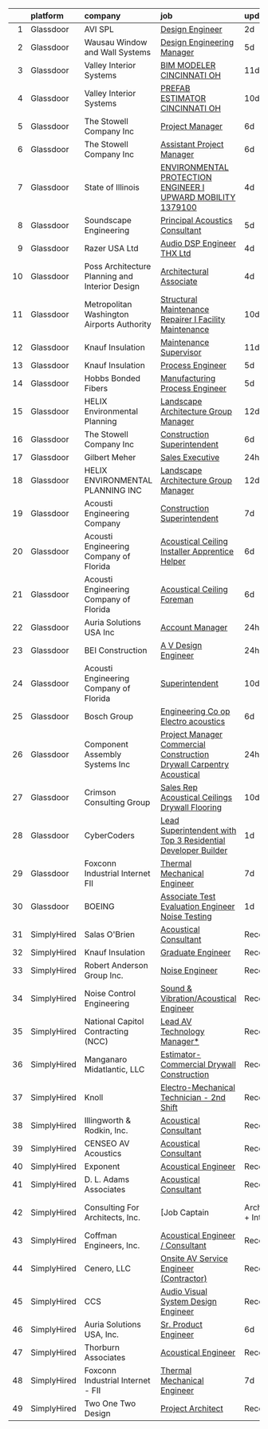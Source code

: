 

|    | platform    | company                                          | job                                                                                                                                                                                                                                                                                                                                                                                                                                                                                                                                                                                                                                                                                                                                                                                                                                                                                                                                                                                                                                                                                                                                                                                                                                                                                                                                                                                                   | update_time   | location                   |
|---:|:------------|:-------------------------------------------------|:------------------------------------------------------------------------------------------------------------------------------------------------------------------------------------------------------------------------------------------------------------------------------------------------------------------------------------------------------------------------------------------------------------------------------------------------------------------------------------------------------------------------------------------------------------------------------------------------------------------------------------------------------------------------------------------------------------------------------------------------------------------------------------------------------------------------------------------------------------------------------------------------------------------------------------------------------------------------------------------------------------------------------------------------------------------------------------------------------------------------------------------------------------------------------------------------------------------------------------------------------------------------------------------------------------------------------------------------------------------------------------------------------|:--------------|:---------------------------|
|  1 | Glassdoor   | AVI SPL                                          | [Design Engineer](https://www.glassdoor.com/partner/jobListing.htm?pos=115&ao=1136043&s=58&guid=00000181610306b7b175e0929a88db5d&src=GD_JOB_AD&t=SR&vt=w&cs=1_c081a086&cb=1655189997563&jobListingId=1007932903245&jrtk=3-0-1g5gg61mqjiip801-1g5gg61n8gsq6800-08bc8354b9653948-)                                                                                                                                                                                                                                                                                                                                                                                                                                                                                                                                                                                                                                                                                                                                                                                                                                                                                                                                                                                                                                                                                                                      | 2d            | Herndon, VA                |
|  2 | Glassdoor   | Wausau Window and Wall Systems                   | [Design Engineering Manager](https://www.glassdoor.com/partner/jobListing.htm?pos=114&ao=1136043&s=58&guid=00000181610306b7b175e0929a88db5d&src=GD_JOB_AD&t=SR&vt=w&cs=1_70f9caf0&cb=1655189997563&jobListingId=1007926650532&jrtk=3-0-1g5gg61mqjiip801-1g5gg61n8gsq6800-5fc3d03be6e457dd-)                                                                                                                                                                                                                                                                                                                                                                                                                                                                                                                                                                                                                                                                                                                                                                                                                                                                                                                                                                                                                                                                                                           | 5d            | Wausau, WI                 |
|  3 | Glassdoor   | Valley Interior Systems                          | [BIM MODELER  CINCINNATI  OH](https://www.glassdoor.com/partner/jobListing.htm?pos=113&ao=1136043&s=58&guid=00000181610306b7b175e0929a88db5d&src=GD_JOB_AD&t=SR&vt=w&ea=1&cs=1_403bc1f9&cb=1655189997563&jobListingId=1007914469479&jrtk=3-0-1g5gg61mqjiip801-1g5gg61n8gsq6800-ee425bde4cca9a92-)                                                                                                                                                                                                                                                                                                                                                                                                                                                                                                                                                                                                                                                                                                                                                                                                                                                                                                                                                                                                                                                                                                     | 11d           | Cincinnati, OH             |
|  4 | Glassdoor   | Valley Interior Systems                          | [PREFAB ESTIMATOR  CINCINNATI  OH](https://www.glassdoor.com/partner/jobListing.htm?pos=123&ao=1136043&s=58&guid=00000181610306b7b175e0929a88db5d&src=GD_JOB_AD&t=SR&vt=w&ea=1&cs=1_4744dc21&cb=1655189997564&jobListingId=1007916174005&jrtk=3-0-1g5gg61mqjiip801-1g5gg61n8gsq6800-0bec3798d935b38b-)                                                                                                                                                                                                                                                                                                                                                                                                                                                                                                                                                                                                                                                                                                                                                                                                                                                                                                                                                                                                                                                                                                | 10d           | Cincinnati, OH             |
|  5 | Glassdoor   | The Stowell Company  Inc                         | [Project Manager](https://www.glassdoor.com/partner/jobListing.htm?pos=105&ao=1110586&s=58&guid=00000181610306b7b175e0929a88db5d&src=GD_JOB_AD&t=SR&vt=w&ea=1&cs=1_1aa4ee88&cb=1655189997562&jobListingId=1007924017478&cpc=F41FEAB56D215062&jrtk=3-0-1g5gg61mqjiip801-1g5gg61n8gsq6800-cf685182e189169f--6NYlbfkN0BwIuuRfMNr4bHAibij-TAqMQJhCn9qVoEWpyJeWwU_CoUvdW7xSUA4VILr-4NFctUgeFzfu75YMxxnqg7EdCZsxdJxWTMywVjTSZSmt-SoKX-8gisivMepVmiubnjG70sRP0PNrEtLnLXEC-9P3AO-bFVC9M49V7U2eDVNhrdzYuOk4p1bDYIVp425uP3ZmV0omQeJ3HCXyz_jFRbKplHyIiM7bE5slYArE3gzzfgQ0Lem1YtepP40H5om2mH-qK4jMidntTEnC8DMWpdrX0_e2ojHhtcGFrB-i8Wiy2mcvY4KW6EvSjpge7KtvobChZAFD9yPXGgZLn52s45Ed0gJ_43YP80PcqgVRJCKpeE2ufjMiOIpvZ8Uh2j-H4KRf8H5gcY08881ysAIVtizBLEFqvi1lRaMgFdogmnsFO_1IuEucynbmOQofM4UMSNMTrz0J8DJLVESfVkBVSeGJI4n1ZWDEI3vdjWPyj3P6E7RrtF9xtZ7cZET)                                                                                                                                                                                                                                                                                                                                                                                                                                                                                                                                                            | 6d            | Tampa, FL                  |
|  6 | Glassdoor   | The Stowell Company  Inc                         | [Assistant Project Manager](https://www.glassdoor.com/partner/jobListing.htm?pos=106&ao=1110586&s=58&guid=00000181610306b7b175e0929a88db5d&src=GD_JOB_AD&t=SR&vt=w&ea=1&cs=1_782fae15&cb=1655189997562&jobListingId=1007924074620&cpc=8795CF9063CD573D&jrtk=3-0-1g5gg61mqjiip801-1g5gg61n8gsq6800-8dbf59666f260b2a--6NYlbfkN0BwIuuRfMNr4bHAibij-TAqMQJhCn9qVoEWpyJeWwU_CoUvdW7xSUA4PnG_NpEVyz8xrofMjGgjWEB8b3h93dg7nyiljbpb_0HB3dndzdtcCp0Dv1_XLFxZ-LLZf46z92Qh8BBzFMxj6E9DflTJG2iySXw3cAC7XXbnF1HrfWWBR0akMHd6apD6AdLj-3rQ1XZfDb0ngiheHJsVjCOq_WcCkoIK5_gfB4jL-9fnUeX-T81jecWR9URPgzPsZxMPCLBTLLrWviieANATgXzekLQwwOl3US7m8ILb2zy7PvVTiMk4T1jYmscQEiicCaQD47FbGVLR4Q2jBcAeWz3Sj_NR_28-ET3jLh2MgjFdrLaM-mUkSZuf3Ff7vvTb-CbCf8tkzLnXRsg7hdChtUf4bejMqWmYElP1VEuZ0b98OcmX8PtKlkzuwdxDySswgF58udlOiiqLU_mD_qftVk1ijwzQMIKL83U5GWQK1x-8BCyuge6pK66kqQi7a4VTS3yXUWk%3D)                                                                                                                                                                                                                                                                                                                                                                                                                                                                                                                                    | 6d            | Tampa, FL                  |
|  7 | Glassdoor   | State of Illinois                                | [ENVIRONMENTAL PROTECTION ENGINEER I  UPWARD MOBILITY  1379100](https://www.glassdoor.com/partner/jobListing.htm?pos=117&ao=1136043&s=58&guid=00000181610306b7b175e0929a88db5d&src=GD_JOB_AD&t=SR&vt=w&cs=1_ddf9881b&cb=1655189997563&jobListingId=1007929438601&jrtk=3-0-1g5gg61mqjiip801-1g5gg61n8gsq6800-1072fc89c3fcbefc-)                                                                                                                                                                                                                                                                                                                                                                                                                                                                                                                                                                                                                                                                                                                                                                                                                                                                                                                                                                                                                                                                        | 4d            | Springfield, IL            |
|  8 | Glassdoor   | Soundscape Engineering                           | [Principal Acoustics Consultant](https://www.glassdoor.com/partner/jobListing.htm?pos=112&ao=1136043&s=58&guid=00000181610306b7b175e0929a88db5d&src=GD_JOB_AD&t=SR&vt=w&cs=1_05115a21&cb=1655189997562&jobListingId=1007927922648&jrtk=3-0-1g5gg61mqjiip801-1g5gg61n8gsq6800-0629ffe0b08a1a14-)                                                                                                                                                                                                                                                                                                                                                                                                                                                                                                                                                                                                                                                                                                                                                                                                                                                                                                                                                                                                                                                                                                       | 5d            | Chicago, IL                |
|  9 | Glassdoor   | Razer USA Ltd                                    | [Audio DSP Engineer  THX  Ltd  ](https://www.glassdoor.com/partner/jobListing.htm?pos=129&ao=1136043&s=58&guid=00000181610306b7b175e0929a88db5d&src=GD_JOB_AD&t=SR&vt=w&cs=1_b77bb188&cb=1655189997564&jobListingId=1007929771967&jrtk=3-0-1g5gg61mqjiip801-1g5gg61n8gsq6800-c16985831cd54b74-)                                                                                                                                                                                                                                                                                                                                                                                                                                                                                                                                                                                                                                                                                                                                                                                                                                                                                                                                                                                                                                                                                                       | 4d            | Remote                     |
| 10 | Glassdoor   | Poss Architecture   Planning and Interior Design | [Architectural Associate](https://www.glassdoor.com/partner/jobListing.htm?pos=101&ao=1110586&s=58&guid=00000181610306b7b175e0929a88db5d&src=GD_JOB_AD&t=SR&vt=w&ea=1&cs=1_b182452c&cb=1655189997561&jobListingId=1007929513493&cpc=07E115E50C044AB0&jrtk=3-0-1g5gg61mqjiip801-1g5gg61n8gsq6800-24e20df06f3e6b50--6NYlbfkN0DdNONLqhA8z6QrX6vw37qu8cGScUjPKwqVQr3YAsb4-1kF9zPio8EJ7Mfd_3q34FC0EA70cItElEhEbPyyH5M_besM1jJ40vrXhkOyHsTBdjqAODNi6-YkWC6ws5RIL8U8eMKmGzFTRab4fHrb_3shR5tsasl4XEQmQHTBWadx_WA24yuixEn_e86hyKLPiasAIBSc8UvCdJ_UsKTVbZTtJ44e7Zhc_SUHY1dlk1ZJ_U3uK44ZjfNxpeWc8qiynWnymJj3YmOtbNZQH9_PUI7twzHBy3jwsTNNMA5DnI-Frw5S8ic6P9WSTKUjpnliFsrC7sqLmrc8jYchSbHsahrOBoHLEPEmmpb41lhT0CWaKcYWcFrLQe8r9lNEt7z-RoD-jdFzyz4q5URldrwUXwW9SiMa2v4k19-03sieww0yLKSCb67UnvBrS8bvgE2qCGFhc0Tzlo_VyB8G8v26UydGAC4CztsR00Npm-qJ1Ui74PM_81Ae7hKUMAhD9U-xpzynyabTDLtP4g%3D%3D)                                                                                                                                                                                                                                                                                                                                                                                                                                                                                                                        | 4d            | Boise, ID                  |
| 11 | Glassdoor   | Metropolitan Washington Airports Authority       | [Structural Maintenance Repairer I  Facility Maintenance ](https://www.glassdoor.com/partner/jobListing.htm?pos=122&ao=1136043&s=58&guid=00000181610306b7b175e0929a88db5d&src=GD_JOB_AD&t=SR&vt=w&cs=1_c6ac3588&cb=1655189997563&jobListingId=1007916537134&jrtk=3-0-1g5gg61mqjiip801-1g5gg61n8gsq6800-cec144f68c6ce47c-)                                                                                                                                                                                                                                                                                                                                                                                                                                                                                                                                                                                                                                                                                                                                                                                                                                                                                                                                                                                                                                                                             | 10d           | Dulles, VA                 |
| 12 | Glassdoor   | Knauf Insulation                                 | [Maintenance Supervisor](https://www.glassdoor.com/partner/jobListing.htm?pos=130&ao=1136043&s=58&guid=00000181610306b7b175e0929a88db5d&src=GD_JOB_AD&t=SR&vt=w&ea=1&cs=1_e5fe15b3&cb=1655189997564&jobListingId=1007913015445&jrtk=3-0-1g5gg61mqjiip801-1g5gg61n8gsq6800-1cd22a6d51ff7c33-)                                                                                                                                                                                                                                                                                                                                                                                                                                                                                                                                                                                                                                                                                                                                                                                                                                                                                                                                                                                                                                                                                                          | 11d           | Albion, MI                 |
| 13 | Glassdoor   | Knauf Insulation                                 | [Process Engineer](https://www.glassdoor.com/partner/jobListing.htm?pos=128&ao=1136043&s=58&guid=00000181610306b7b175e0929a88db5d&src=GD_JOB_AD&t=SR&vt=w&ea=1&cs=1_2a7383e1&cb=1655189997564&jobListingId=1007926400249&jrtk=3-0-1g5gg61mqjiip801-1g5gg61n8gsq6800-8212efbe6f0fd8eb-)                                                                                                                                                                                                                                                                                                                                                                                                                                                                                                                                                                                                                                                                                                                                                                                                                                                                                                                                                                                                                                                                                                                | 5d            | Albion, MI                 |
| 14 | Glassdoor   | Hobbs Bonded Fibers                              | [Manufacturing Process Engineer](https://www.glassdoor.com/partner/jobListing.htm?pos=103&ao=1110586&s=58&guid=00000181610306b7b175e0929a88db5d&src=GD_JOB_AD&t=SR&vt=w&ea=1&cs=1_fc7228e0&cb=1655189997561&jobListingId=1007926037487&cpc=3028881457C6165E&jrtk=3-0-1g5gg61mqjiip801-1g5gg61n8gsq6800-7f698de040879644--6NYlbfkN0BHIfC1zsKGIu0R3teaIu8liT7fbRNLaQeDQfcPJweUK4y4AHNnaS_jcjS3zTt_vBu9Ig11oDt7qrARVX6avZ4_pq-Gz5vvUTGB_ml85Fyna3IEWXXuGlguev61J43HjDMrCuF1g4pR4S2khr4iBRSzsqxnYh3BKQJgpxpSL-ZOWHtU15Wu-6QA5bO_3R8X1rOHfsvvGW27rWukL560_l23k7NavZmpv77LLyhgrdFnT458SZlU_ouspsMy4h2xY5HcRaauiTozaGbv0oOfkDw3-3V-Rx2_q1HfnPkvEie-Gnh2XibACUMcobErAeMrsAzG5292vPukfJAyHok8Oc8yGZsJtanqfG0JtiDdk8ww-ay1Y-XUUIzooQ3bt9IQuPTlOyErWVzXz9_0fPUUCVZH0N1wkJzNaTSTnBdQFLg2ttF9pXVUBKSYrRjkQ58AF8NTwVIxWE4LHSm2UcT28ShjW5uc-0qFjeBoq67J4B4QD0WnjPhyiAGovwouNywijhjYMdcIzSq1z9LRy81n52r5)                                                                                                                                                                                                                                                                                                                                                                                                                                                                                                             | 5d            | Waco, TX                   |
| 15 | Glassdoor   | HELIX Environmental Planning                     | [Landscape Architecture Group Manager](https://www.glassdoor.com/partner/jobListing.htm?pos=119&ao=1136043&s=58&guid=00000181610306b7b175e0929a88db5d&src=GD_JOB_AD&t=SR&vt=w&cs=1_0c5a7cbf&cb=1655189997563&jobListingId=1007911270569&jrtk=3-0-1g5gg61mqjiip801-1g5gg61n8gsq6800-6375c5a502961cfe-)                                                                                                                                                                                                                                                                                                                                                                                                                                                                                                                                                                                                                                                                                                                                                                                                                                                                                                                                                                                                                                                                                                 | 12d           | Oakland, CA                |
| 16 | Glassdoor   | The Stowell Company  Inc                         | [Construction Superintendent](https://www.glassdoor.com/partner/jobListing.htm?pos=107&ao=1110586&s=58&guid=00000181610306b7b175e0929a88db5d&src=GD_JOB_AD&t=SR&vt=w&ea=1&cs=1_c983909c&cb=1655189997562&jobListingId=1007924059043&cpc=AC285F3A3ECA6BB0&jrtk=3-0-1g5gg61mqjiip801-1g5gg61n8gsq6800-ba64ed97ac4b0767--6NYlbfkN0BwIuuRfMNr4bHAibij-TAqMQJhCn9qVoEWpyJeWwU_CoUvdW7xSUA4nOmqGfQWqk4VRA_D4FMrE8CaK8wXNyHmiGWgZGtwldlxIUlyVWZbEjDRUTRzWXKRTGpaDXoanw-kzXc4As1sTw3Arci6EbVVAUvSJ3mVYIFmLvJXwVVdirPc3CarF1XgOexSxfql54bcD4ih-RoW3gcTrFSZZJOKwNIWBLOinq-NA5_IVUN_hq-GcBZkziPtgKTdcDRdmfeB1yFEdY9wReD2i6p8heveCKKHsxPw8NjwuFJMpaKWMKdqxkGzht5cKKRnZ3j-6LoQIVX93RhP7yliNPSpw-_trnO5EEWcbUt0NvcjbEpHkBD0PD-syP_aLcMcgT9eb8TJUP2cYaUTZNOZXQeAw7wfA_Z1LmMg-78Fa9uL4GNH7eJ6666wH2RfjaMKg_TlNKVgVLPRM2D1ZunceG5s804g57rqQ0pE0KSb1qhWtGrUXqRgJAG4O6TDorsLeH_dj70%3D)                                                                                                                                                                                                                                                                                                                                                                                                                                                                                                                                  | 6d            | Orlando, FL                |
| 17 | Glassdoor   | Gilbert Meher                                    | [Sales Executive](https://www.glassdoor.com/partner/jobListing.htm?pos=108&ao=1110586&s=58&guid=00000181610306b7b175e0929a88db5d&src=GD_JOB_AD&t=SR&vt=w&ea=1&cs=1_4c6942ad&cb=1655189997562&jobListingId=1007936128691&cpc=654405A9B1E0A9F5&jrtk=3-0-1g5gg61mqjiip801-1g5gg61n8gsq6800-50bf4ea38538825a--6NYlbfkN0C0GMAYrEKLV1f4Lf6iWs7__9tpvsDfkxVs7L1fZkrKai0Fi368WBWRhx8YFDb8P43SyBftO1i_Cag8y11AYhOBMsTk7LaAXyjpex9W1pA2a_yeenXoDxrPp4QPdTCCJMdclUjR0ZF6geZZI0ntdIpur59nuTLV09iI188Q174HZH7syteVIBS55uWge9tCUbjexxpMn7R9YpTiqEtS-4HBLPn8QcrMSdxlhoQZ_XX2Cl-BYtczb5yBRSPvhLemTy42rpTgkGLO4cPwZvKTFVPk_tn7dExOSkOai4-pGzpzGWL6K4xD1hevp8XIjHR80JvibYsShzwp69A7EaRAvwl3c72Q5r0EMtWDCGIn_nghp86coOfjiLvXxkRSrAO40VOLj_Q13QCYwcnCg5O1Ber1et_XaRw2nOtWvo_eqiL3VnIvDx8tMmgDYTFPXx4lQsat4qyy2fSp4sXDMnssdBOW5PyjN7RiznPCvFvf24HjZ1UCWaBWjRnjH5I6SwEcm1f_3Y8Hl7cRfg%3D%3D)                                                                                                                                                                                                                                                                                                                                                                                                                                                                                                                                | 24h           | Greenville, SC             |
| 18 | Glassdoor   | HELIX ENVIRONMENTAL PLANNING  INC                | [Landscape Architecture Group Manager](https://www.glassdoor.com/partner/jobListing.htm?pos=124&ao=1136043&s=58&guid=00000181610306b7b175e0929a88db5d&src=GD_JOB_AD&t=SR&vt=w&cs=1_be471126&cb=1655189997564&jobListingId=1007910838615&jrtk=3-0-1g5gg61mqjiip801-1g5gg61n8gsq6800-e051a0e0876fe86f-)                                                                                                                                                                                                                                                                                                                                                                                                                                                                                                                                                                                                                                                                                                                                                                                                                                                                                                                                                                                                                                                                                                 | 12d           | Oakland, CA                |
| 19 | Glassdoor   | Acousti Engineering Company                      | [Construction Superintendent](https://www.glassdoor.com/partner/jobListing.htm?pos=125&ao=1136043&s=58&guid=00000181610306b7b175e0929a88db5d&src=GD_JOB_AD&t=SR&vt=w&ea=1&cs=1_68b40efa&cb=1655189997564&jobListingId=1007921189442&jrtk=3-0-1g5gg61mqjiip801-1g5gg61n8gsq6800-ef465828383d02af-)                                                                                                                                                                                                                                                                                                                                                                                                                                                                                                                                                                                                                                                                                                                                                                                                                                                                                                                                                                                                                                                                                                     | 7d            | Tampa, FL                  |
| 20 | Glassdoor   | Acousti Engineering Company of Florida           | [Acoustical Ceiling Installer Apprentice Helper](https://www.glassdoor.com/partner/jobListing.htm?pos=116&ao=1136043&s=58&guid=00000181610306b7b175e0929a88db5d&src=GD_JOB_AD&t=SR&vt=w&ea=1&cs=1_a63a06cb&cb=1655189997563&jobListingId=1007923920637&jrtk=3-0-1g5gg61mqjiip801-1g5gg61n8gsq6800-811011e16ae6038d-)                                                                                                                                                                                                                                                                                                                                                                                                                                                                                                                                                                                                                                                                                                                                                                                                                                                                                                                                                                                                                                                                                  | 6d            | Tampa, FL                  |
| 21 | Glassdoor   | Acousti Engineering Company of Florida           | [Acoustical Ceiling Foreman](https://www.glassdoor.com/partner/jobListing.htm?pos=111&ao=1136043&s=58&guid=00000181610306b7b175e0929a88db5d&src=GD_JOB_AD&t=SR&vt=w&ea=1&cs=1_3ce40d51&cb=1655189997562&jobListingId=1007923920636&jrtk=3-0-1g5gg61mqjiip801-1g5gg61n8gsq6800-9cb9c0355a1a0b53-)                                                                                                                                                                                                                                                                                                                                                                                                                                                                                                                                                                                                                                                                                                                                                                                                                                                                                                                                                                                                                                                                                                      | 6d            | Tampa, FL                  |
| 22 | Glassdoor   | Auria Solutions USA  Inc                         | [Account Manager](https://www.glassdoor.com/partner/jobListing.htm?pos=127&ao=1136043&s=58&guid=00000181610306b7b175e0929a88db5d&src=GD_JOB_AD&t=SR&vt=w&ea=1&cs=1_ec2f7da6&cb=1655189997564&jobListingId=1007935934805&jrtk=3-0-1g5gg61mqjiip801-1g5gg61n8gsq6800-40165cacb6787e11-)                                                                                                                                                                                                                                                                                                                                                                                                                                                                                                                                                                                                                                                                                                                                                                                                                                                                                                                                                                                                                                                                                                                 | 24h           | Southfield, MI             |
| 23 | Glassdoor   | BEI Construction                                 | [A V Design Engineer](https://www.glassdoor.com/partner/jobListing.htm?pos=126&ao=1136043&s=58&guid=00000181610306b7b175e0929a88db5d&src=GD_JOB_AD&t=SR&vt=w&ea=1&cs=1_898e275c&cb=1655189997564&jobListingId=1007937575622&jrtk=3-0-1g5gg61mqjiip801-1g5gg61n8gsq6800-1d1d2119be7bc989-)                                                                                                                                                                                                                                                                                                                                                                                                                                                                                                                                                                                                                                                                                                                                                                                                                                                                                                                                                                                                                                                                                                             | 24h           | San Leandro, CA            |
| 24 | Glassdoor   | Acousti Engineering Company of Florida           | [Superintendent](https://www.glassdoor.com/partner/jobListing.htm?pos=118&ao=1136043&s=58&guid=00000181610306b7b175e0929a88db5d&src=GD_JOB_AD&t=SR&vt=w&ea=1&cs=1_eacc4a59&cb=1655189997563&jobListingId=1007917113861&jrtk=3-0-1g5gg61mqjiip801-1g5gg61n8gsq6800-dc67cc9bfc77ea97-)                                                                                                                                                                                                                                                                                                                                                                                                                                                                                                                                                                                                                                                                                                                                                                                                                                                                                                                                                                                                                                                                                                                  | 10d           | Miami, FL                  |
| 25 | Glassdoor   | Bosch Group                                      | [Engineering Co op  Electro acoustics](https://www.glassdoor.com/partner/jobListing.htm?pos=110&ao=1136043&s=58&guid=00000181610306b7b175e0929a88db5d&src=GD_JOB_AD&t=SR&vt=w&ea=1&cs=1_e53aac2a&cb=1655189997562&jobListingId=1007924977046&jrtk=3-0-1g5gg61mqjiip801-1g5gg61n8gsq6800-b834dfe170aaeebc-)                                                                                                                                                                                                                                                                                                                                                                                                                                                                                                                                                                                                                                                                                                                                                                                                                                                                                                                                                                                                                                                                                            | 6d            | Burnsville, MN             |
| 26 | Glassdoor   | Component Assembly Systems  Inc                  | [Project Manager Commercial Construction Drywall Carpentry Acoustical](https://www.glassdoor.com/partner/jobListing.htm?pos=102&ao=1110586&s=58&guid=00000181610306b7b175e0929a88db5d&src=GD_JOB_AD&t=SR&vt=w&ea=1&cs=1_8faf64ca&cb=1655189997561&jobListingId=1007935934231&cpc=EBF2DBC125F10176&jrtk=3-0-1g5gg61mqjiip801-1g5gg61n8gsq6800-6a605ab1d05b13e6--6NYlbfkN0CPEiJEzZq4I_K6S6Q9VC1QMfIsI0INZ1UYi7vjgDL48YaPGGDdkp1ZptggltuiVEahaoSkjo_nPwvC16fFSZtThfw4oQZdEXq8bQBBN7x6qIAhAZQZgVwy4V0zA2pBjPzqAUnFVwXcr4Ji6iywunNJEhkQOB46ytsqEBuYkZsS9UumQJ5kuTOhFhGULIwIXSo_Mp4Mlc4x0DLewfLVS7tVyUBuZZndp3nJtA_xr_dBklMcYY0Gg89LLxdhvxlV8bfmgeejSr0-ZxnpC_jhH-U68TdJUhgtqDOM-3I6k_GNN2H8peEL59z-iY_j2t_xnBHT6t9Q5Z_gfNYoEduhiYRjWPnInqXFbbONI7LbUXFUFb5dBMxMWJ6b4Faasv3mU7IO9mS210CKJvOfyszfUfXJFumbZUZp48FpcyXfZkOYqLJX6KU-QX84bm5y55cwpG3RSDxuZEcQcnVoSL5QKc36TtPdn90Jld4SNekWL8bFedCH_AolVBbzlTj4LnHKTcBYWAsK1-F7kA%3D%3D)                                                                                                                                                                                                                                                                                                                                                                                                                                                                           | 24h           | Lanham, MD                 |
| 27 | Glassdoor   | Crimson Consulting Group                         | [Sales Rep Acoustical Ceilings Drywall Flooring](https://www.glassdoor.com/partner/jobListing.htm?pos=120&ao=1136043&s=58&guid=00000181610306b7b175e0929a88db5d&src=GD_JOB_AD&t=SR&vt=w&ea=1&cs=1_309967d4&cb=1655189997563&jobListingId=1007916439722&jrtk=3-0-1g5gg61mqjiip801-1g5gg61n8gsq6800-52cb9f0466d2edbb-)                                                                                                                                                                                                                                                                                                                                                                                                                                                                                                                                                                                                                                                                                                                                                                                                                                                                                                                                                                                                                                                                                  | 10d           | Charlotte, NC              |
| 28 | Glassdoor   | CyberCoders                                      | [Lead Superintendent with Top 3 Residential Developer Builder](https://www.glassdoor.com/partner/jobListing.htm?pos=109&ao=1110586&s=58&guid=00000181610306b7b175e0929a88db5d&src=GD_JOB_AD&t=SR&vt=w&ea=1&cs=1_cff5bd0d&cb=1655189997562&jobListingId=1007933638890&cpc=8795CF9063CD573D&jrtk=3-0-1g5gg61mqjiip801-1g5gg61n8gsq6800-9eb6fcce89bfa6c5--6NYlbfkN0CpFJQzrgRR8WqXWK1qKKEqALWJw739KlKqr2H-MSI4eoBlI4EFrmor2FYZMP3muM1jNBCK8ZzYz3IMT0oJX4-YI7UgmtOOjNjPUk7_5o2BEFMmVJH8srtTJ9qRKKIImDk-Hjr7gqxjQClbpR28IQmUTzI1GP1a7aDOt1StNvQNqIAOGfDpU8pRW4J9IZiAlDspoFu6ydxwCrHnRh2QU6uW9R7A-qCdOtLO16P7OBZJLta3BkGDpeFc9bHKYPtKaKCE660bHnitotAPcFna2VBomrI-N4rqvx11kytWi0lr5Yk6EHZOXM5mHn6pi06i6IaZ-LrU0vvHf5PUvLOIKxwhKaHfgc0nSRiwKE6wGyHXHUzsHAB12eQRY612nxvruUBlNVmyLzoXwUGBuq1EwVY1cyC5Puixom9aRONQEgBmPSGR0dOY6l2AY5jtCowgGGMc2aUElm-ekbhux1riNyhjNGjPnjrKV3WJw0ZOIzPvBrUgf05ThcKTEZNy80tE-A2CtqkFQsZtP-_NZpfn0ybZkea_8dsWUknGSk_bNG8MPjqn3ILr6IPjAbSoPA3CHfHN9_OvGdOJtOG1c6Lth48Imfj2yS20M8Y5DdDnJN-VEz8CQNNLHcKSiUPdlnfX5WIUogigO8v4Us6SUept2uQOCq3sSL6MGxrAXparVb7sG-96QPQzZCKBYEh2KOifa3Wx-OYvuVWv3ic-1TOMAVCXnBN7aHdkBwMaw2LBXByGGkVhl3I-jlrrt53aokeFPZLQOideNCbqxy2fQh4NF_yCtpxZH14LnvBwidU6vpyKz_vVCQ3HkSzGmlbFWUED-N0qV-CPF_gbI_Ubmm1L_LyZn0ZWQ_1aYJsB2psGTiC8vFg7GdCqHPghPUJ67wH7NTCHqcSfAB67mY_VjWcsgsIdp0vBo4p0FncOGDdNK6xdSQxXGiMLJH1PCl0Z_jEw9gU26VIWbhP7NiziBya2cXudRftNUbMpv7Y%3D) | 1d            | Portland, OR               |
| 29 | Glassdoor   | Foxconn Industrial Internet   FII                | [Thermal Mechanical Engineer](https://www.glassdoor.com/partner/jobListing.htm?pos=121&ao=1136043&s=58&guid=00000181610306b7b175e0929a88db5d&src=GD_JOB_AD&t=SR&vt=w&ea=1&cs=1_19f918cd&cb=1655189997563&jobListingId=1007921446331&jrtk=3-0-1g5gg61mqjiip801-1g5gg61n8gsq6800-d6a641b8b4556e96-)                                                                                                                                                                                                                                                                                                                                                                                                                                                                                                                                                                                                                                                                                                                                                                                                                                                                                                                                                                                                                                                                                                     | 7d            | Houston, TX                |
| 30 | Glassdoor   | BOEING                                           | [Associate Test   Evaluation Engineer   Noise Testing](https://www.glassdoor.com/partner/jobListing.htm?pos=104&ao=1110586&s=58&guid=00000181610306b7b175e0929a88db5d&src=GD_JOB_AD&t=SR&vt=w&cs=1_855950f2&cb=1655189997561&jobListingId=1007934591413&cpc=7F6F94E2229B3AB5&jrtk=3-0-1g5gg61mqjiip801-1g5gg61n8gsq6800-3e0c77670b7584ae--6NYlbfkN0BddK4H-tsabPiX3BvkwhvbvP4OkLNzlRX6egXJy9Hb11ERhvpR4KXHOGIJSt-F4ElrkZPfF_QD0UbJ3DC-TGnX-TSSiUWYIgyW5-QicE9UWf18f3Z0L10o0GBW6PuqzLmXnxHL4YL-jokQlYoKHfUCM4CGmCBC4czzJxtUsBt46LKrwSnwX4XgT0ZuZBgLNEY68zNX-JXcrQ_SI3-igyCuo7QCPaUJERvJkwvhX3eoy43PnLYdzrIfBnS2mXUEXaJTfB0BttqbW0N2sBUoNxzpgUFOsBn53bSOWr7-xy3yCNKi2rvnRsOj4KhTufp7LIeEa-ivWNJ8i_tnR2DdmoCxpCMgT07BxAT6wIlUeo4Z3K7WnUP4bamOBSXfFLGGA8-VnT7HeghKygOfkz3BDqMiVjuLvbII2U21yZTwsUcdlM98LJlPVewc)                                                                                                                                                                                                                                                                                                                                                                                                                                                                                                                                                                                            | 1d            | Tukwila, WA                |
| 31 | SimplyHired | Salas O'Brien                                    | [Acoustical Consultant](https://www.simplyhired.com/job/HJap5E64ChR156dO8YdP82UWVdhxYzFtPynPJFX9R8XUb5Oek_llMA?q=acoustical+engineering)                                                                                                                                                                                                                                                                                                                                                                                                                                                                                                                                                                                                                                                                                                                                                                                                                                                                                                                                                                                                                                                                                                                                                                                                                                                              | Recently      | United States              |
| 32 | SimplyHired | Knauf Insulation                                 | [Graduate Engineer](https://www.simplyhired.com/job/CvcQy5kachyOSK_nQzvhqjFsZpmJTpGc173pAA2APu0kcn24lDmFdA?q=acoustical+engineering)                                                                                                                                                                                                                                                                                                                                                                                                                                                                                                                                                                                                                                                                                                                                                                                                                                                                                                                                                                                                                                                                                                                                                                                                                                                                  | Recently      | Shasta Lake, CA            |
| 33 | SimplyHired | Robert Anderson Group Inc.                       | [Noise Engineer](https://www.simplyhired.com/job/cDVfwJH-JU5-yM38TBygwEaBW1plWiJydPdEDcaX2TDlAzDntcbhNQ?q=acoustical+engineering)                                                                                                                                                                                                                                                                                                                                                                                                                                                                                                                                                                                                                                                                                                                                                                                                                                                                                                                                                                                                                                                                                                                                                                                                                                                                     | Recently      | Detroit, MI                |
| 34 | SimplyHired | Noise Control Engineering                        | [Sound & Vibration/Acoustical Engineer](https://www.simplyhired.com/job/CDceFb5v_j1NCLBATcrmv4bMydXPH2pI1EIle-yEFeglI5YMjWrWuA?q=acoustical+engineering)                                                                                                                                                                                                                                                                                                                                                                                                                                                                                                                                                                                                                                                                                                                                                                                                                                                                                                                                                                                                                                                                                                                                                                                                                                              | Recently      | Billerica, MA              |
| 35 | SimplyHired | National Capitol Contracting (NCC)               | [Lead AV Technology Manager*](https://www.simplyhired.com/job/Yney8CIfnokzOIwCkpHa0xRgoyeJYPSixfcUSF9q1tzOp41bEhK5hw?q=acoustical+engineering)                                                                                                                                                                                                                                                                                                                                                                                                                                                                                                                                                                                                                                                                                                                                                                                                                                                                                                                                                                                                                                                                                                                                                                                                                                                        | Recently      | Washington, DC             |
| 36 | SimplyHired | Manganaro Midatlantic, LLC                       | [Estimator- Commercial Drywall Construction](https://www.simplyhired.com/job/OboqhRU_nB1MArSgUjmUQ9gX1a9Mx_3wdOhqDzwdJW0Wg89yMsFcqg?q=acoustical+engineering)                                                                                                                                                                                                                                                                                                                                                                                                                                                                                                                                                                                                                                                                                                                                                                                                                                                                                                                                                                                                                                                                                                                                                                                                                                         | Recently      | Beltsville, MD             |
| 37 | SimplyHired | Knoll                                            | [Electro-Mechanical Technician - 2nd Shift](https://www.simplyhired.com/job/ZeAXQz2pn4FE6u_oYXxRskPuk_aKqsTiqx588IHlSnc4JTecV_wEBA?q=acoustical+engineering)                                                                                                                                                                                                                                                                                                                                                                                                                                                                                                                                                                                                                                                                                                                                                                                                                                                                                                                                                                                                                                                                                                                                                                                                                                          | Recently      | East Greenville, PA        |
| 38 | SimplyHired | Illingworth & Rodkin, Inc.                       | [Acoustical Consultant](https://www.simplyhired.com/job/xMgnFSUoqeoDSjvDGPUEYK5N7dV5nqKL_Ki-WPSXKVp8bbMmngnVTQ?q=acoustical+engineering)                                                                                                                                                                                                                                                                                                                                                                                                                                                                                                                                                                                                                                                                                                                                                                                                                                                                                                                                                                                                                                                                                                                                                                                                                                                              | Recently      | Cotati, CA                 |
| 39 | SimplyHired | CENSEO AV Acoustics                              | [Acoustical Consultant](https://www.simplyhired.com/job/1N_jxDb9MMTEuQND6QewnyvyF_iNxaelf4wLZgwGTUYap5oUMZbewg?q=acoustical+engineering)                                                                                                                                                                                                                                                                                                                                                                                                                                                                                                                                                                                                                                                                                                                                                                                                                                                                                                                                                                                                                                                                                                                                                                                                                                                              | Recently      | Hawaii                     |
| 40 | SimplyHired | Exponent                                         | [Acoustical Engineer](https://www.simplyhired.com/job/o0kVEB8bQN6101DabSZExKihYen-XTxUc1O8gkjqYaCLle3s7WzVjg?q=acoustical+engineering)                                                                                                                                                                                                                                                                                                                                                                                                                                                                                                                                                                                                                                                                                                                                                                                                                                                                                                                                                                                                                                                                                                                                                                                                                                                                | Recently      | Denver, CO                 |
| 41 | SimplyHired | D. L. Adams Associates                           | [Acoustical Consultant](https://www.simplyhired.com/job/-IfkKNHMJoJCnqR3yt4knmgSCFv39LD5MlxvJw33FbotueZIf6qZIQ?q=acoustical+engineering)                                                                                                                                                                                                                                                                                                                                                                                                                                                                                                                                                                                                                                                                                                                                                                                                                                                                                                                                                                                                                                                                                                                                                                                                                                                              | Recently      | Denver, CO                 |
| 42 | SimplyHired | Consulting For Architects, Inc.                  | [Job Captain | Architecture + Interiors | Workplace](https://www.simplyhired.com/job/EOJ8Z-iq238pgndT9oGqdmLUykrpgDdunaGPKqv6RpZmq4xstSJ3Jg?q=acoustical+engineering)                                                                                                                                                                                                                                                                                                                                                                                                                                                                                                                                                                                                                                                                                                                                                                                                                                                                                                                                                                                                                                                                                                                                                                                                                                 | Recently      | San Francisco, CA          |
| 43 | SimplyHired | Coffman Engineers, Inc.                          | [Acoustical Engineer / Consultant](https://www.simplyhired.com/job/syHwHm9bSFZo5SvbD3PHcWAo1vuk7oiUrPv2wgFb2Mjb8gxDZLK5tg?q=acoustical+engineering)                                                                                                                                                                                                                                                                                                                                                                                                                                                                                                                                                                                                                                                                                                                                                                                                                                                                                                                                                                                                                                                                                                                                                                                                                                                   | Recently      | Oakland, CA                |
| 44 | SimplyHired | Cenero, LLC                                      | [Onsite AV Service Engineer (Contractor)](https://www.simplyhired.com/job/L0txaO-AVpfQvKzg26TFCH3ySWb9G2VjuQzQTZZ1uUADXwo0HACskw?q=acoustical+engineering)                                                                                                                                                                                                                                                                                                                                                                                                                                                                                                                                                                                                                                                                                                                                                                                                                                                                                                                                                                                                                                                                                                                                                                                                                                            | Recently      | San Francisco, CA          |
| 45 | SimplyHired | CCS                                              | [Audio Visual System Design Engineer](https://www.simplyhired.com/job/ary5z9j2es4oPMAOjusLJHyf7K-36e4_CuOld61njGzpItTv9_0cKA?q=acoustical+engineering)                                                                                                                                                                                                                                                                                                                                                                                                                                                                                                                                                                                                                                                                                                                                                                                                                                                                                                                                                                                                                                                                                                                                                                                                                                                | Recently      | Denver, CO                 |
| 46 | SimplyHired | Auria Solutions USA, Inc.                        | [Sr. Product Engineer](https://www.simplyhired.com/job/DvRUACBGw5B7Ne0BtDTcaO4f7hIoi_IFvkpFArKU_QWwNiKyu6ghQw?q=acoustical+engineering)                                                                                                                                                                                                                                                                                                                                                                                                                                                                                                                                                                                                                                                                                                                                                                                                                                                                                                                                                                                                                                                                                                                                                                                                                                                               | 6d            | Southfield, MI +1 location |
| 47 | SimplyHired | Thorburn Associates                              | [Acoustical Engineer](https://www.simplyhired.com/job/THO59Xa554dI0A7zeuGc6A_vF580fBLUGpp4QIsrrGgY7ptb8D8MJQ?q=acoustical+engineering)                                                                                                                                                                                                                                                                                                                                                                                                                                                                                                                                                                                                                                                                                                                                                                                                                                                                                                                                                                                                                                                                                                                                                                                                                                                                | Recently      | Charlotte, NC +1 location  |
| 48 | SimplyHired | Foxconn Industrial Internet - FII                | [Thermal Mechanical Engineer](https://www.simplyhired.com/job/5-xioAYa78vn3Au8z9ajlZKVXdQ7CUMt8cAr-i4EimY0wcbTMrXVPA?q=acoustical+engineering)                                                                                                                                                                                                                                                                                                                                                                                                                                                                                                                                                                                                                                                                                                                                                                                                                                                                                                                                                                                                                                                                                                                                                                                                                                                        | 7d            | Houston, TX                |
| 49 | SimplyHired | Two One Two Design                               | [Project Architect](https://www.simplyhired.com/job/4thFo_rYa3eLIf0prraXtI3UvpiXm2cTnvzqhhJjY3v2wF1-aRuCXQ?q=acoustical+engineering)                                                                                                                                                                                                                                                                                                                                                                                                                                                                                                                                                                                                                                                                                                                                                                                                                                                                                                                                                                                                                                                                                                                                                                                                                                                                  | Recently      | New York, NY               |